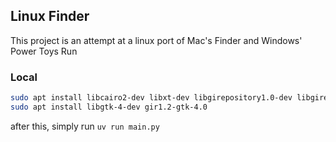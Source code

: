 ## Linux Finder

This project is an attempt at a linux port of Mac's Finder
and Windows' Power Toys Run

### Local

```bash
sudo apt install libcairo2-dev libxt-dev libgirepository1.0-dev libgirepository-2.0-dev
sudo apt install libgtk-4-dev gir1.2-gtk-4.0
```

after this, simply run `uv run main.py`